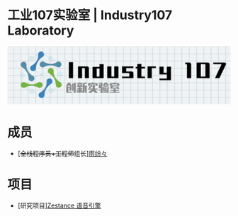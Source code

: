 # 工业107实验室 | Industry107 Laboratory
![](static/img/A094E910-59E7-4D6C-B5AA-A81589B1E98A.jpeg)

# 成员
- \[~~全栈程序员+工程师~~组长\][雨纷々](https://github.com/rinscr3003)

# 项目
- \[研究项目\][Zestance 语音引擎](zestance/)
